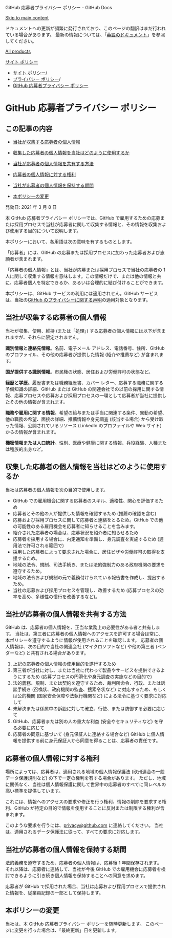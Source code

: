GitHub 応募者プライバシー ポリシー - GitHub Docs

[Skip to main content](#main-content)

ドキュメントへの更新が頻繁に発行されており、このページの翻訳はまだ行われている場合があります。 最新の情報については、「[英語のドキュメント](/en)」を参照してください。

[All products](/ja)

[サイト ポリシー](/ja/site-policy)

* [サイト ポリシー](/ja/site-policy)/
* [プライバシー ポリシー](/ja/site-policy/privacy-policies)/
* [GitHub 応募者プライバシー ポリシー](/ja/site-policy/privacy-policies/github-candidate-privacy-policy)

GitHub 応募者プライバシー ポリシー
==========

この記事の内容
----------

* [当社が収集する応募者の個人情報](#what-candidate-personal-information-do-we-collect)

* [収集した応募者の個人情報を当社はどのように使用するか](#how-do-we-use-the-candidate-personal-information-we-collect)

* [当社が応募者の個人情報を共有する方法](#how-do-we-share-your-candidate-personal-information)

* [応募者の個人情報に対する権利](#your-rights-to-your-candidate-personal-information)

* [当社が応募者の個人情報を保持する期間](#how-long-do-we-retain-your-candidate-personal-information)

* [本ポリシーの変更](#changes-to-this-policy)

発効日: 2021 年 3 月 8 日

本 GitHub 応募者プライバシー ポリシーでは、GitHub で雇用するための応募または採用プロセスで当社が応募者に関して収集する情報と、その情報を収集および使用する目的について説明します。

本ポリシーにおいて、各用語は次の意味を有するものとします。

「応募者」には、GitHub の応募または採用プロセスに加わった応募者および志願者が含まれます。

「応募者の個人情報」とは、当社が応募または採用プロセスで当社の応募者の 1 人に関して収集する情報を意味します。この情報だけで、または他の情報と共に、応募者個人を特定できるか、あるいは合理的に結び付けることができます。

本ポリシーは、GitHub サービスの利用には適用されせん。GitHub サービスは、当社の[GitHub のプライバシーに関する声明](/ja/site-policy/privacy-policies/github-privacy-statement)の適用対象となります。

[](#what-candidate-personal-information-do-we-collect)当社が収集する応募者の個人情報
----------

当社が収集、使用、維持 (または「処理」) する応募者の個人情報には以下が含まれますが、それらに限定されません。

**識別情報と連絡先情報**。名前、電子メール アドレス、電話番号、住所、GitHub のプロファイル、その他の応募者が提供した情報 (紹介や推薦など) が含まれます。

**国が提供する識別情報**。市民権の状態、居住および労働許可の状態など。

**経歴と学歴**。履歴書または職務経歴書、カバー レター、応募する職務に関する予備知識の詳細、GitHub または GitHub の関連会社での以前の採用に関する情報、応募プロセスや応募および採用プロセスの一環として応募者が当社に提供したその他の情報が含まれます。

**職務や雇用に関する情報**。希望の給与または手当に関連する条件、異動の希望、他の職務の希望、面接の詳細、推薦情報や身元調査 (該当する場合) から受け取った情報、公開されているリソース (LinkedIn のプロファイルや Web サイト) からの情報が含まれます。

**機密情報または人口統計**。性別、医療や健康に関する情報、兵役経験、人種または種族的出身など。

[](#how-do-we-use-the-candidate-personal-information-we-collect)収集した応募者の個人情報を当社はどのように使用するか
----------

当社は応募者の個人情報を次の目的で使用します。

* GitHub での雇用機会に関する応募者のスキル、適格性、関心を評価するため
* 応募者とその他の人が提供した情報を確認するため (推薦の確認を含む)
* 応募および採用プロセスに関して応募者と連絡をとるため。GitHub での他の可能性のある雇用機会を応募者に知らせることを含みます。
* 紹介された応募者の場合は、応募状況を紹介者に知らせるため
* 応募者を採用する場合に、内定通知を準備し、身元調査を実施するため (適用法で許可される範囲で)
* 採用した応募者によって要求された場合に、居住ビザや労働許可の取得を支援するため。
* 地域の法令、規制、司法手続き、または法的強制力のある政府機関の要求を遵守するため。
* 地域の法令および規制の元で義務付けられている報告書を作成し、提出するため。
* 当社の応募および採用プロセスを管理し、改善するため (応募プロセスの効率を高め、多様性の慣行を改善するなど)。

[](#how-do-we-share-your-candidate-personal-information)当社が応募者の個人情報を共有する方法
----------

GitHub は、応募者の個人情報を、正当な業務上の必要性がある者と共有します。 当社は、第三者に応募者の個人情報へのアクセスを許可する場合は常に、本ポリシーを遵守するように情報が使用されることを確認します。 応募者の個人情報は、次の目的で当社の関連会社 (マイクロソフトなど) や他の第三者 (ベンダーなど) と共有される場合があります。

1. 上記の応募者の個人情報の使用目的を遂行するため
2. 第三者が当社に対し、または当社に代わって製品やサービスを提供できるようにするため (応募プロセスの円滑化や身元調査の実施などの目的で)
3. 法的義務、規制、または契約を遵守するため、裁判所命令、行政、または訴訟手続き (召喚状、政府機関の監査、捜索令状など) に対応するため、もしくは公的機関 (国家安全保障や法執行機関など) による法令に基づく要求に対応して
4. 未解決または係属中の訴訟に対して確立、行使、または防御する必要に応じて
5. GitHub、応募者または別の人の重大な利益 (安全やセキュリティなど) を守る必要に応じて
6. 応募者の同意に基づいて (身元保証人に連絡する場合など) GitHub に個人情報を提供する前に身元保証人から同意を得ることは、応募者の責任です。

[](#your-rights-to-your-candidate-personal-information)応募者の個人情報に対する権利
----------

場所によっては、応募者は、適用される地域の個人情報保護法 (欧州連合の一般データ保護規則など) の下で一定の権利を有する場合があります。 ただし、地域に関係なく、当社は個人情報保護に関して世界中の応募者のすべてに同レベルの高い標準を提供しています。

これには、情報へのアクセスの要求や修正を行う権利、情報の削除を要求する権利、GitHub が特定の目的で情報を使用することに反対または制限する権利が含まれます。

このような要求を行うには、[privacy@github.com](mailto:privacy@github.com) に連絡してください。 当社は、適用されるデータ保護法に従って、すべての要求に対応します。

[](#how-long-do-we-retain-your-candidate-personal-information)当社が応募者の個人情報を保持する期間
----------

法的義務を遵守するため、応募者の個人情報は、応募後 1 年間保存されます。 それ以降は、応募者に連絡して、当社が今後 GitHub での雇用機会に応募者を検討できるように引き続き個人情報を保持することへの同意を求めます。

応募者が GitHub で採用された場合、当社は応募および採用プロセスで提供された情報を、従業員記録の一部として保持します。

[](#changes-to-this-policy)本ポリシーの変更
----------

当社は、本 GitHub 応募者プライバシー ポリシーを随時更新します。 このページに変更を行った場合は、「最終更新」日を更新します。
